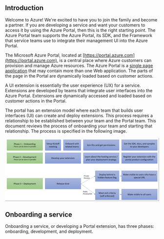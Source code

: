 ## Introduction
   
Welcome to Azure! We're excited to have you to join the family and become a partner. If you are developing a service and want your customers to access it by using the Azure Portal, then this is the right starting point. The Azure Portal team supports the Azure Portal, its SDK, and the Framework that service teams use to integrate their management UI into the Azure Portal. 

The Microsoft Azure Portal, located at [https://portal.azure.com](https://portal.azure.com), is a central place where Azure customers can provision and manage Azure resources. The Azure Portal is a [single page application](portalfx-extensions-onboarding-glossary.md) that may contain more than one Web application. The parts of the page in the Portal are dynamically loaded based on customer actions.

A UI extension is essentially the user experience (UX) for a service. Extensions are developed by teams that integrate user interfaces into the Azure Portal. Extensions are dynamically accessed and loaded based on customer actions in the Portal.

The portal has an extension model where each team that builds user interfaces (UI) can create and deploy extensions. This process requires a relationship to be established between your team and the Portal team. This document reviews the process of onboarding your team and starting that relationship. The process is specified in the following image.

![alt-text](../media/portalfx-extensions-onboarding/azure-onboarding.png "Azure Onboarding Process")

## Onboarding a service

Onboarding a service, or developing a Portal extension, has three phases: onboarding, development, and deployment.